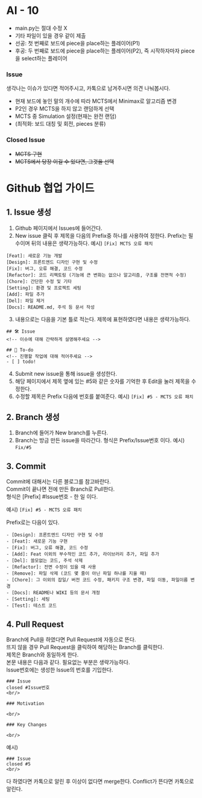 # AI - 10
- main.py는 절대 수정 X
- 기타 파일이 있을 경우 같이 제출
- 선공: 첫 번째로 보드에 piece을 place하는 플레이어(P1)
- 후공: 두 번째로 보드에 piece을 place하는 플레이어(P2), 즉 시작하자마자 piece을 select하는 플레이어

### Issue
생각나는 이슈가 있다면 적어주시고, 카톡으로 남겨주시면 의견 나눠봅시다.

- 현재 보드에 놓인 말의 개수에 따라 MCTS에서 Minimax로 알고리즘 변경
- P2인 경우 MCTS을 하지 않고 랜덤하게 선택
- MCTS 중 Simulation 설정(현재는 완전 랜덤)
- (최적화: 보드 대칭 및 회전, pieces 분류)

### Closed Issue
- ~~MCTS 구현~~
- ~~MCTS에서 당장 이길 수 있다면, 그것을 선택~~

# Github 협업 가이드
## 1. Issue 생성
1. Github 페이지에서 Issues에 들어간다.
2. New issue 클릭 후 제목을 다음의 Prefix중 하나를 사용하여 정한다. Prefix는 필수이며 뒤의 내용은 생략가능하다.
예시)
`[Fix] MCTS 오류 패치`
```
[Feat]: 새로운 기능 개발
[Design]: 프론트엔드 디자인 구현 및 수정
[Fix]: 버그, 오류 해결, 코드 수정
[Refactor]: 코드 리팩토링 (기능에 큰 변화는 없으나 알고리즘, 구조를 전면적 수정)
[Chore]: 간단한 수정 및 기타
[Setting]: 환경 및 프로젝트 세팅
[Add]: 파일 추가
[Del]: 파일 제거
[Docs]: README.md, 주석 등 문서 작성
```


3. 내용으로는 다음을 기본 틀로 적는다. 제목에 표현하였다면 내용은 생략가능하다.
```
## 🛠 Issue
<!-- 이슈에 대해 간략하게 설명해주세요 -->

## 📝 To-do
<!-- 진행할 작업에 대해 적어주세요 -->
- [ ] todo!
```
4. Submit new issue을 통해 issue을 생성한다.
5. 해당 페이지에서 제목 옆에 있는 #5와 같은 숫자를 기억한 후 Edit을 눌러 제목을 수정한다.
6. 수정할 제목은 Prefix 다음에 번호를 붙여준다.
예시)
`[Fix] #5 - MCTS 오류 패치`

## 2. Branch 생성
1. Branch에 들어가 New branch를 누른다.
2. Branch는 방금 만든 issue을 따라간다. 형식은 Prefix/Issue번호 이다.
예시)
`Fix/#5`

## 3. Commit
Commit에 대해서는 다른 블로그를 참고바란다. \
Commit이 끝나면 전에 만든 Branch로 Pull한다. \
형식은 [Prefix] #Issue번호 - 한 일 이다.

예시)
`[Fix] #5 - MCTS 오류 패치`

Prefix로는 다음이 있다.
```
- [Design]: 프론트엔드 디자인 구현 및 수정
- [Feat]: 새로운 기능 구현
- [Fix]: 버그, 오류 해결, 코드 수정
- [Add]: Feat 이외의 부수적인 코드 추가, 라이브러리 추가, 파일 추가
- [Del]: 쓸모없는 코드, 주석 삭제
- [Refactor]: 전면 수정이 있을 때 사용
- [Remove]: 파일 삭제 (코드 몇 줄이 아닌 파일 하나를 지울 때)
- [Chore]: 그 이외의 잡일/ 버전 코드 수정, 패키지 구조 변경, 파일 이동, 파일이름 변경
- [Docs]: README나 WIKI 등의 문서 개정
- [Setting]: 세팅
- [Test]: 테스트 코드
```

## 4. Pull Request
Branch에 Pull을 하였다면 Pull Request에 자동으로 뜬다. \
뜨지 않을 경우 Pull Request을 클릭하여 해당하는 Branch를 클릭한다. \
제목은 Branch와 동일하게 한다. \
본문 내용은 다음과 같다. 필요없는 부분은 생략가능하다. \
Issue번호에는 생성한 Issue의 번호를 기입한다.
```
### Issue
closed #Issue번호
<br/>

### Motivation

<br/>

### Key Changes

<br/>
```
예시)
```
### Issue
closed #5
<br/>
```

다 하였다면 카톡으로 알린 후 이상이 없다면 merge한다.
Conflict가 뜬다면 카톡으로 알린다.
